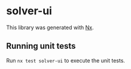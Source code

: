 # solver-ui

This library was generated with [Nx](https://nx.dev).

## Running unit tests

Run `nx test solver-ui` to execute the unit tests.
